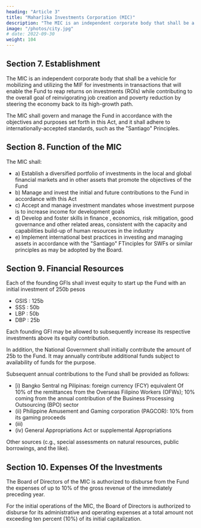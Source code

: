 ```yaml
---
heading: "Article 3"
title: "Mahar]ika Investments Corporation (MIC)"
description: "The MIC is an independent corporate body that shall be a vehicle for mobilizing and utilizing the MIF"
image: "/photos/city.jpg"
# date: 2022-09-30
weight: 104
---
```



## Section 7. Establishment

The MIC is an independent corporate body that shall be a vehicle for mobilizing and utilizing the MIF for investments in transactions that will enable the Fund to reap returns on investments (ROIs) while contributing to the overall goal of reinvigorating job creation and poverty reduction by steering the economy back to its high-growth path. 

The MIC shall govern and manage the Fund in accordance with the objectives and purposes set forth in this Act, and it shall adhere to internationally-accepted standards, such as the "Santiago" Principles.


## Section 8. Function of the MIC

The MIC shall:

- a) Establish a diversified portfolio of investments in the local and global financial markets and in other assets that promote the objectives of the Fund
- b) Manage and invest the initial and future contributions to the Fund in accordance with this Act
- c) Accept and manage investment mandates whose investment purpose is to increase income for development goals
- d) Develop and foster skills in finance , economics, risk mitigation, good governance and other related areas, consistent with the capacity and capabilities build-up of human resources in the industry
- e) Implement international best practices in investing and managing assets in accordance with the "Santiago" FTinciples for SWFs or similar principles as may be adopted by the Board. 

## Section 9. Financial Resources 

Each of the founding GFIs shall invest equity to start up the Fund with an initial investment of 250b pesos
- GSIS : 125b
- SSS : 50b
- LBP : 50b
- DBP : 25b

Each founding GFI may be allowed to subsequently increase its respective investments above its equity contribution.

In addition, the National Government shall initially contribute the amount of 25b to the Fund. It may annually contribute additional funds subject
to availability of funds for the purpose.

Subsequent annual contributions to the Fund shall be provided as follows:

- [i) Bangko Sentral ng Pilipinas: foreign currency (FCY) equivalent Of 10% of the remittances from the Overseas Filipino Workers (OFWs); 10% coming from the annual contribution of the Business Processing Outsourcing (BPO) sector
- (ii) Philippine Amusement and Gaming corporation (PAGCOR): 10% from its gaming proceeds
- (iii) 
- (iv) General Appropriations Act or supplemental Appropriations

Other sources (c.g., special assessments on natural resources, public borrowings, and the like).

## Section 10. Expenses Of the Investments

The Board of Directors of the MIC is authorized to disburse from the Fund the expenses of up to 10% of the gross revenue of the immediately preceding year.

For the initial operations of the MIC, the Board of Directors is authorized to disburse for its administrative and operating expenses at a total amount not exceeding ten percent (10%) of its initial capitalization.
